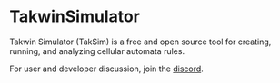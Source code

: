 # TakwinSimulator
Takwin Simulator (TakSim) is a free and open source tool for creating, running, and analyzing cellular automata rules.

For user and developer discussion, join the [discord](https://discord.gg/SU5a9swatk).
